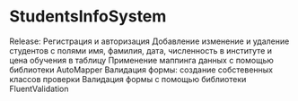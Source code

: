# StudentsInfoSystem
Release: 
Регистрация и авторизация
Добавление изменение и удаление студентов с полями имя, фамилия, дата, численность в институте и цена обучения в таблицу
Применение маппинга данных с помощью библиотеки AutoMapper
Валидация формы: создание собстевенных классов проверки
Валидация формы с помощью библиотеки FluentValidation 
